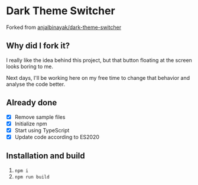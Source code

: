 # Dark Theme Switcher

Forked from [anjalbinayak/dark-theme-switcher](https://github.com/anjalbinayak/dark-theme-switcher)

## Why did I fork it?

I really like the idea behind this project, but that button floating at the screen looks boring to me.

Next days, I'll be working here on my free time to change that behavior and analyse the code better.

## Already done

- [x] Remove sample files
- [x] Initialize npm
- [x] Start using TypeScript
- [x] Update code according to ES2020

## Installation and build

1. `npm i`
2. `npm run build`

